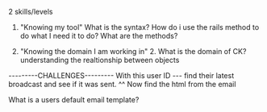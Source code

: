 2 skills/levels

1. "Knowing my tool" What is the syntax? How do i use the rails method to do what I need it to do?
   What are the methods?

2. "Knowing the domain I am working in" 2. What is the domain of CK? understanding the realtionship between objects

---------CHALLENGES---------
With this user ID --- find their latest broadcast and see if it was sent.
^^ Now find the html from the email

What is a users default email template?
